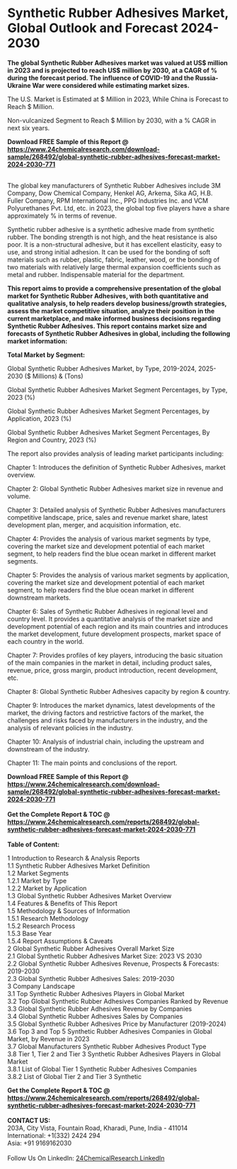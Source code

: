 <h1>Synthetic Rubber Adhesives Market, Global Outlook and Forecast 2024-2030</h1><p><strong>The global Synthetic Rubber Adhesives market was valued at US$ million in 2023 and is projected to reach US$ million by 2030, at a CAGR of % during the forecast period. The influence of COVID-19 and the Russia-Ukraine War were considered while estimating market sizes.</strong></p><p>
The U.S. Market is Estimated at $ Million in 2023, While China is Forecast to Reach $ Million.</p><p>
Non-vulcanized Segment to Reach $ Million by 2030, with a % CAGR in next six years.</p><div><b>Download FREE Sample of this Report @ 
            <a href="https://www.24chemicalresearch.com/download-sample/268492/global-synthetic-rubber-adhesives-forecast-market-2024-2030-771">
            https://www.24chemicalresearch.com/download-sample/268492/global-synthetic-rubber-adhesives-forecast-market-2024-2030-771</a></b></div><br><p>
The global key manufacturers of Synthetic Rubber Adhesives include 3M Company, Dow Chemical Company, Henkel AG, Arkema, Sika AG, H.B. Fuller Company, RPM International Inc., PPG Industries Inc. and VCM Polyurethanes Pvt. Ltd, etc. in 2023, the global top five players have a share approximately % in terms of revenue.</p><p>
Synthetic rubber adhesive is a synthetic adhesive made from synthetic rubber. The bonding strength is not high, and the heat resistance is also poor. It is a non-structural adhesive, but it has excellent elasticity, easy to use, and strong initial adhesion. It can be used for the bonding of soft materials such as rubber, plastic, fabric, leather, wood, or the bonding of two materials with relatively large thermal expansion coefficients such as metal and rubber. Indispensable material for the department.</p><p>
<strong>This report aims to provide a comprehensive presentation of the global market for Synthetic Rubber Adhesives, with both quantitative and qualitative analysis, to help readers develop business/growth strategies, assess the market competitive situation, analyze their position in the current marketplace, and make informed business decisions regarding Synthetic Rubber Adhesives. This report contains market size and forecasts of Synthetic Rubber Adhesives in global, including the following market information:</strong></p><p>
</p><p>
<strong>Total Market by Segment:</strong></p><p>
Global Synthetic Rubber Adhesives Market, by Type, 2019-2024, 2025-2030 ($ Millions) &amp; (Tons)</p><p>
Global Synthetic Rubber Adhesives Market Segment Percentages, by Type, 2023 (%)</p><p>
</p><p>
Global Synthetic Rubber Adhesives Market Segment Percentages, by Application, 2023 (%)</p><p>
</p><p>
Global Synthetic Rubber Adhesives Market Segment Percentages, By Region and Country, 2023 (%)</p><p>
</p><p>
The report also provides analysis of leading market participants including:</p><p>
</p><p>
</p><p>
Chapter 1: Introduces the definition of Synthetic Rubber Adhesives, market overview.</p><p>
Chapter 2: Global Synthetic Rubber Adhesives market size in revenue and volume.</p><p>
Chapter 3: Detailed analysis of Synthetic Rubber Adhesives manufacturers competitive landscape, price, sales and revenue market share, latest development plan, merger, and acquisition information, etc.</p><p>
Chapter 4: Provides the analysis of various market segments by type, covering the market size and development potential of each market segment, to help readers find the blue ocean market in different market segments.</p><p>
Chapter 5: Provides the analysis of various market segments by application, covering the market size and development potential of each market segment, to help readers find the blue ocean market in different downstream markets.</p><p>
Chapter 6: Sales of Synthetic Rubber Adhesives in regional level and country level. It provides a quantitative analysis of the market size and development potential of each region and its main countries and introduces the market development, future development prospects, market space of each country in the world.</p><p>
Chapter 7: Provides profiles of key players, introducing the basic situation of the main companies in the market in detail, including product sales, revenue, price, gross margin, product introduction, recent development, etc.</p><p>
Chapter 8: Global Synthetic Rubber Adhesives capacity by region &amp; country.</p><p>
Chapter 9: Introduces the market dynamics, latest developments of the market, the driving factors and restrictive factors of the market, the challenges and risks faced by manufacturers in the industry, and the analysis of relevant policies in the industry.</p><p>
Chapter 10: Analysis of industrial chain, including the upstream and downstream of the industry.</p><p>
Chapter 11: The main points and conclusions of the report.</p><div><b>Download FREE Sample of this Report @ 
            <a href="https://www.24chemicalresearch.com/download-sample/268492/global-synthetic-rubber-adhesives-forecast-market-2024-2030-771">
            https://www.24chemicalresearch.com/download-sample/268492/global-synthetic-rubber-adhesives-forecast-market-2024-2030-771</a></b></div><br><div><b>Get the Complete Report & TOC @ 
            <a href="https://www.24chemicalresearch.com/reports/268492/global-synthetic-rubber-adhesives-forecast-market-2024-2030-771">
            https://www.24chemicalresearch.com/reports/268492/global-synthetic-rubber-adhesives-forecast-market-2024-2030-771</a></b></div><br>
            <b>Table of Content:</b><p>1 Introduction to Research & Analysis Reports<br />
    1.1 Synthetic Rubber Adhesives Market Definition<br />
    1.2 Market Segments<br />
        1.2.1 Market by Type<br />
        1.2.2 Market by Application<br />
    1.3 Global Synthetic Rubber Adhesives Market Overview<br />
    1.4 Features & Benefits of This Report<br />
    1.5 Methodology & Sources of Information<br />
        1.5.1 Research Methodology<br />
        1.5.2 Research Process<br />
        1.5.3 Base Year<br />
        1.5.4 Report Assumptions & Caveats<br />
2 Global Synthetic Rubber Adhesives Overall Market Size<br />
    2.1 Global Synthetic Rubber Adhesives Market Size: 2023 VS 2030<br />
    2.2 Global Synthetic Rubber Adhesives Revenue, Prospects & Forecasts: 2019-2030<br />
    2.3 Global Synthetic Rubber Adhesives Sales: 2019-2030<br />
3 Company Landscape<br />
    3.1 Top Synthetic Rubber Adhesives Players in Global Market<br />
    3.2 Top Global Synthetic Rubber Adhesives Companies Ranked by Revenue<br />
    3.3 Global Synthetic Rubber Adhesives Revenue by Companies<br />
    3.4 Global Synthetic Rubber Adhesives Sales by Companies<br />
    3.5 Global Synthetic Rubber Adhesives Price by Manufacturer (2019-2024)<br />
    3.6 Top 3 and Top 5 Synthetic Rubber Adhesives Companies in Global Market, by Revenue in 2023<br />
    3.7 Global Manufacturers Synthetic Rubber Adhesives Product Type<br />
    3.8 Tier 1, Tier 2 and Tier 3 Synthetic Rubber Adhesives Players in Global Market<br />
        3.8.1 List of Global Tier 1 Synthetic Rubber Adhesives Companies<br />
        3.8.2 List of Global Tier 2 and Tier 3 Synthetic</p><div><b>Get the Complete Report & TOC @ 
            <a href="https://www.24chemicalresearch.com/reports/268492/global-synthetic-rubber-adhesives-forecast-market-2024-2030-771">
            https://www.24chemicalresearch.com/reports/268492/global-synthetic-rubber-adhesives-forecast-market-2024-2030-771</a></b></div><br><b>CONTACT US:</b><br>
            203A, City Vista, Fountain Road, Kharadi, Pune, India - 411014<br>
            International: +1(332) 2424 294<br>
            Asia: +91 9169162030 <br><br>
            Follow Us On LinkedIn: <a href="https://www.linkedin.com/company/24chemicalresearch/">24ChemicalResearch LinkedIn</a>